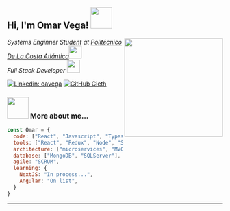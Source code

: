 <h2> Hi, I'm Omar Vega! <img src="https://media.giphy.com/media/mGcNjsfWAjY5AEZNw6/giphy.gif" width="50"></h2>
<img align='right' src="https://oavegafolio.vercel.app/_next/image?url=https%3A%2F%2Fmiro.medium.com%2Fmax%2F1360%2F1*IRGHmiGsa16stedQvIaZfw.gif&w=384&q=75" width="230">
<p><em>Systems Enginner Student at <a href="https://pca.edu.co/wp/">Politécnico De La Costa Atlántica</a><img src="https://media.giphy.com/media/fYSnHlufseco8Fh93Z/giphy.gif" width="30"></br>Full Stack Developer <img src="https://media.giphy.com/media/WUlplcMpOCEmTGBtBW/giphy.gif" width="30"> 
</em></p>

[![Linkedin: oavega](https://img.shields.io/badge/-oavega-blue?style=flat-square&logo=Linkedin&logoColor=white&link=https://www.linkedin.com/in/oavega/)](https://www.linkedin.com/in/oavega/)
[![GitHub Cieth](https://img.shields.io/github/followers/Cieth?label=follow&style=social)](https://github.com/Cieth)


### <img src="https://media.giphy.com/media/VgCDAzcKvsR6OM0uWg/giphy.gif" width="50"> More about me...  

```javascript
const Omar = {
  code: ["React", "Javascript", "Typescript", "HTML", "CSS", "Java"],
  tools: ["React", "Redux", "Node", "Storybook", "Styled-Components", "Jest", "Docker"],
  architecture: ["microservices", "MVC"],
  database: ["MongoDB", "SQLServer"],
  agile: "SCRUM",
  learning: {
    NextJS: "In process...",
    Angular: "On list",
  }
}
```

---
